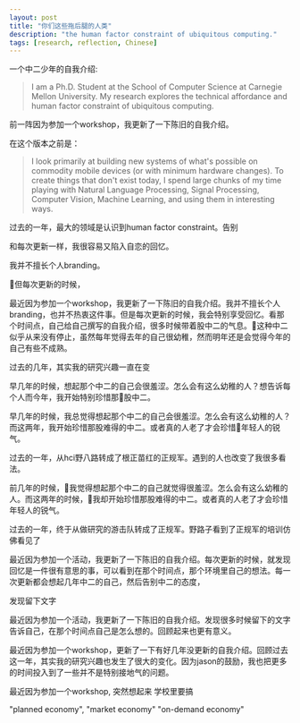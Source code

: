 ```yaml
---
layout: post
title: "你们这些拖后腿的人类"
description: "the human factor constraint of ubiquitous computing."
tags: [research, reflection, Chinese]
---
```


一个中二少年的自我介绍:

> I am a Ph.D. Student at the School of Computer Science at Carnegie Mellon University. My research explores the technical affordance and human factor constraint of ubiquitous computing.

前一阵因为参加一个workshop，我更新了一下陈旧的自我介绍。



在这个版本之前是：

> I look primarily at building new systems of what's possible on commodity mobile devices (or with minimum hardware changes). To create things that don't exist today, I spend large chunks of my time playing with Natural Language Processing, Signal Processing, Computer Vision, Machine Learning, and using them in interesting ways.

过去的一年，最大的领域是认识到human factor constraint。告别



和每次更新一样，我很容易又陷入自恋的回忆。



我并不擅长个人branding。


但每次更新的时候，

最近因为参加一个workshop，我更新了一下陈旧的自我介绍。我并不擅长个人branding，也并不热衷这件事。但是每次更新的时候，我会特别享受回忆。看那个时间点，自己给自己撰写的自我介绍，很多时候带着股中二的气息。这种中二似乎从来没有停止，虽然每年觉得去年的自己很幼稚，然而明年还是会觉得今年的自己有些不成熟。


过去的几年，其实我的研究兴趣一直在变

早几年的时候，想起那个中二的自己会很羞涩。怎么会有这么幼稚的人？想告诉每个人而今年，我开始特别珍惜那股中二。


早几年的时候，我总觉得想起那个中二的自己会很羞涩。怎么会有这么幼稚的人？而这两年，我开始珍惜那股难得的中二。或者真的人老了才会珍惜年轻人的锐气。

过去的一年，从hci野八路转成了根正苗红的正规军。遇到的人也改变了我很多看法。


前几年的时候，我觉得想起那个中二的自己就觉得很羞涩。怎么会有这么幼稚的人。而这两年的时候，我却开始珍惜那股难得的中二。或者真的人老了才会珍惜年轻人的锐气。




过去的一年，终于从做研究的游击队转成了正规军。野路子看到了正规军的培训仿佛看见了


最近因为参加一个活动，我更新了一下陈旧的自我介绍。每次更新的时候，就发现回忆是一件很有意思的事，可以看到在那个时间点，那个环境里自己的想法。每一次更新都会想起几年中二的自己，然后告别中二的态度，

发现留下文字

最近因为参加一个活动，我更新了一下陈旧的自我介绍。发现很多时候留下的文字告诉自己，在那个时间点自己是怎么想的。回顾起来也更有意义。

最近因为参加一个workshop，更新了一下有好几年没更新的自我介绍。回顾过去这一年，其实我的研究兴趣也发生了很大的变化。因为jason的鼓励，我也把更多的时间投入到了一些并不是特别接地气的问题。









最近因为参加一个workshop, 突然想起来
学校里要搞

"planned economy",
"market economy"
"on-demand economy"